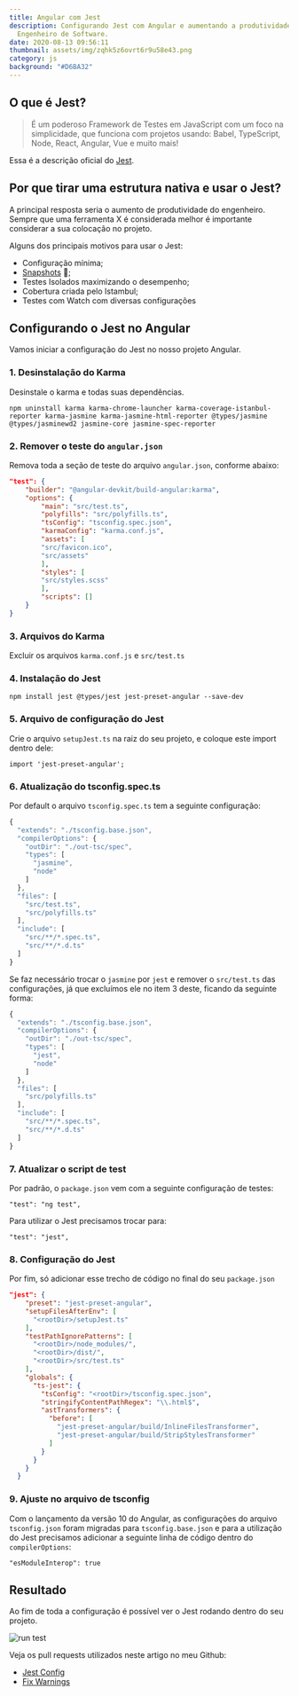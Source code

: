 ```yaml
---
title: Angular com Jest
description: Configurando Jest com Angular e aumentando a produtividade do
  Engenheiro de Software.
date: 2020-08-13 09:56:11
thumbnail: assets/img/zqhk5z6ovrt6r9u58e43.png
category: js
background: "#D6BA32"
---
```

## O que é Jest?
> É um poderoso Framework de Testes em JavaScript com um foco na simplicidade, que funciona com projetos usando: Babel, TypeScript, Node, React, Angular, Vue e muito mais!

Essa é a descrição oficial do [Jest](https://jestjs.io/pt-BR/).

## Por que tirar uma estrutura nativa e usar o Jest?

A principal resposta seria o aumento de produtividade do engenheiro. Sempre que uma ferramenta X é considerada melhor é importante considerar a sua colocação no projeto.

Alguns dos principais motivos para usar o Jest:
- Configuração mínima;
- [Snapshots](https://jestjs.io/docs/en/snapshot-testing) 📸;
- Testes Isolados maximizando o desempenho;
- Cobertura criada pelo Istambul;
- Testes com Watch com diversas configurações


## Configurando o Jest no Angular

Vamos iniciar a configuração do Jest no nosso projeto Angular.

### 1. Desinstalação do Karma
Desinstale o karma e todas suas dependências.

```
npm uninstall karma karma-chrome-launcher karma-coverage-istanbul-reporter karma-jasmine karma-jasmine-html-reporter @types/jasmine @types/jasminewd2 jasmine-core jasmine-spec-reporter
```

### 2. Remover o teste do `angular.json`
Remova toda a seção de teste do arquivo `angular.json`, conforme abaixo:

```json
"test": {
    "builder": "@angular-devkit/build-angular:karma",
    "options": {
        "main": "src/test.ts",
        "polyfills": "src/polyfills.ts",
        "tsConfig": "tsconfig.spec.json",
        "karmaConfig": "karma.conf.js",
        "assets": [
        "src/favicon.ico",
        "src/assets"
        ],
        "styles": [
        "src/styles.scss"
        ],
        "scripts": []
    }
}
```

### 3. Arquivos do Karma
Excluir os arquivos `karma.conf.js` e `src/test.ts`

### 4. Instalação do Jest

```
npm install jest @types/jest jest-preset-angular --save-dev
```

### 5. Arquivo de configuração do Jest

Crie o arquivo `setupJest.ts` na raiz do seu projeto, e coloque este import dentro dele:

```
import 'jest-preset-angular';
```

### 6. Atualização do tsconfig.spec.ts

Por default o arquivo `tsconfig.spec.ts` tem a seguinte configuração:

```js
{
  "extends": "./tsconfig.base.json",
  "compilerOptions": {
    "outDir": "./out-tsc/spec",
    "types": [
      "jasmine",
      "node"
    ]
  },
  "files": [
    "src/test.ts",
    "src/polyfills.ts"
  ],
  "include": [
    "src/**/*.spec.ts",
    "src/**/*.d.ts"
  ]
}
```

Se faz necessário trocar o `jasmine` por `jest` e remover o `src/test.ts` das configurações, já que excluímos ele no item 3 deste, ficando da seguinte forma:

```js
{
  "extends": "./tsconfig.base.json",
  "compilerOptions": {
    "outDir": "./out-tsc/spec",
    "types": [
      "jest",
      "node"
    ]
  },
  "files": [
    "src/polyfills.ts"
  ],
  "include": [
    "src/**/*.spec.ts",
    "src/**/*.d.ts"
  ]
}
```

### 7. Atualizar o script de test

Por padrão, o `package.json` vem com a seguinte configuração de testes:

```
"test": "ng test",
```

Para utilizar o Jest precisamos trocar para: 

```
"test": "jest",
```

### 8. Configuração do Jest

Por fim, só adicionar esse trecho de código no final do seu `package.json`

```json
"jest": {
    "preset": "jest-preset-angular",
    "setupFilesAfterEnv": [
      "<rootDir>/setupJest.ts"
    ],
    "testPathIgnorePatterns": [
      "<rootDir>/node_modules/",
      "<rootDir>/dist/",
      "<rootDir>/src/test.ts"
    ],
    "globals": {
      "ts-jest": {
        "tsConfig": "<rootDir>/tsconfig.spec.json",
        "stringifyContentPathRegex": "\\.html$",
        "astTransformers": {
          "before": [
            "jest-preset-angular/build/InlineFilesTransformer",
            "jest-preset-angular/build/StripStylesTransformer"
          ]
        }
      }
    }
  }
```

### 9. Ajuste no arquivo de tsconfig

Com o lançamento da versão 10 do Angular, as configurações do arquivo `tsconfig.json` foram migradas para `tsconfig.base.json` e para a utilização do Jest precisamos adicionar a seguinte linha de código dentro do `compilerOptions`:
```
"esModuleInterop": true
```

## Resultado

Ao fim de toda a configuração é possível ver o Jest rodando dentro do seu projeto.

![run test](https://dev-to-uploads.s3.amazonaws.com/i/890gv8krdpc2sa0bbwea.gif)

Veja os pull requests utilizados neste artigo no meu Github: 
- [Jest Config](https://github.com/brunoromeiro/2020-site/pull/11)
- [Fix Warnings](https://github.com/brunoromeiro/2020-site/pull/12)
